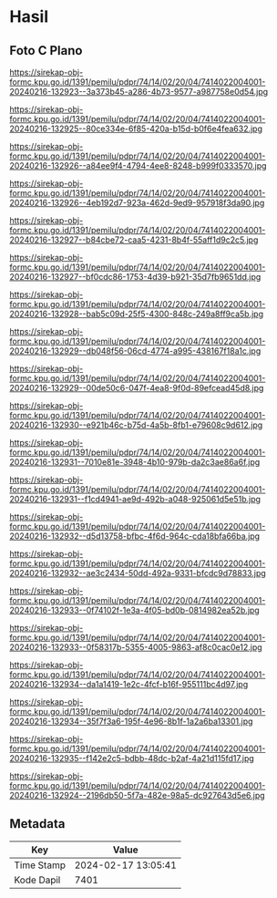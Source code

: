 # Hasil

## Foto C Plano

https://sirekap-obj-formc.kpu.go.id/1391/pemilu/pdpr/74/14/02/20/04/7414022004001-20240216-132923--3a373b45-a286-4b73-9577-a987758e0d54.jpg

https://sirekap-obj-formc.kpu.go.id/1391/pemilu/pdpr/74/14/02/20/04/7414022004001-20240216-132925--80ce334e-6f85-420a-b15d-b0f6e4fea632.jpg

https://sirekap-obj-formc.kpu.go.id/1391/pemilu/pdpr/74/14/02/20/04/7414022004001-20240216-132926--a84ee9f4-4794-4ee8-8248-b999f0333570.jpg

https://sirekap-obj-formc.kpu.go.id/1391/pemilu/pdpr/74/14/02/20/04/7414022004001-20240216-132926--4eb192d7-923a-462d-9ed9-957918f3da90.jpg

https://sirekap-obj-formc.kpu.go.id/1391/pemilu/pdpr/74/14/02/20/04/7414022004001-20240216-132927--b84cbe72-caa5-4231-8b4f-55aff1d9c2c5.jpg

https://sirekap-obj-formc.kpu.go.id/1391/pemilu/pdpr/74/14/02/20/04/7414022004001-20240216-132927--bf0cdc86-1753-4d39-b921-35d7fb9651dd.jpg

https://sirekap-obj-formc.kpu.go.id/1391/pemilu/pdpr/74/14/02/20/04/7414022004001-20240216-132928--bab5c09d-25f5-4300-848c-249a8ff9ca5b.jpg

https://sirekap-obj-formc.kpu.go.id/1391/pemilu/pdpr/74/14/02/20/04/7414022004001-20240216-132929--db048f56-06cd-4774-a995-438167f18a1c.jpg

https://sirekap-obj-formc.kpu.go.id/1391/pemilu/pdpr/74/14/02/20/04/7414022004001-20240216-132929--00de50c6-047f-4ea8-9f0d-89efcead45d8.jpg

https://sirekap-obj-formc.kpu.go.id/1391/pemilu/pdpr/74/14/02/20/04/7414022004001-20240216-132930--e921b46c-b75d-4a5b-8fb1-e79608c9d612.jpg

https://sirekap-obj-formc.kpu.go.id/1391/pemilu/pdpr/74/14/02/20/04/7414022004001-20240216-132931--7010e81e-3948-4b10-979b-da2c3ae86a6f.jpg

https://sirekap-obj-formc.kpu.go.id/1391/pemilu/pdpr/74/14/02/20/04/7414022004001-20240216-132931--f1cd4941-ae9d-492b-a048-925061d5e51b.jpg

https://sirekap-obj-formc.kpu.go.id/1391/pemilu/pdpr/74/14/02/20/04/7414022004001-20240216-132932--d5d13758-bfbc-4f6d-964c-cda18bfa66ba.jpg

https://sirekap-obj-formc.kpu.go.id/1391/pemilu/pdpr/74/14/02/20/04/7414022004001-20240216-132932--ae3c2434-50dd-492a-9331-bfcdc9d78833.jpg

https://sirekap-obj-formc.kpu.go.id/1391/pemilu/pdpr/74/14/02/20/04/7414022004001-20240216-132933--0f74102f-1e3a-4f05-bd0b-0814982ea52b.jpg

https://sirekap-obj-formc.kpu.go.id/1391/pemilu/pdpr/74/14/02/20/04/7414022004001-20240216-132933--0f58317b-5355-4005-9863-af8c0cac0e12.jpg

https://sirekap-obj-formc.kpu.go.id/1391/pemilu/pdpr/74/14/02/20/04/7414022004001-20240216-132934--da1a1419-1e2c-4fcf-b16f-955111bc4d97.jpg

https://sirekap-obj-formc.kpu.go.id/1391/pemilu/pdpr/74/14/02/20/04/7414022004001-20240216-132934--35f7f3a6-195f-4e96-8b1f-1a2a6ba13301.jpg

https://sirekap-obj-formc.kpu.go.id/1391/pemilu/pdpr/74/14/02/20/04/7414022004001-20240216-132935--f142e2c5-bdbb-48dc-b2af-4a21d115fd17.jpg

https://sirekap-obj-formc.kpu.go.id/1391/pemilu/pdpr/74/14/02/20/04/7414022004001-20240216-132924--2196db50-5f7a-482e-98a5-dc927643d5e6.jpg


## Metadata

| Key        | Value               |
| ---------- | ------------------- |
| Time Stamp | 2024-02-17 13:05:41 |
| Kode Dapil | 7401                |



